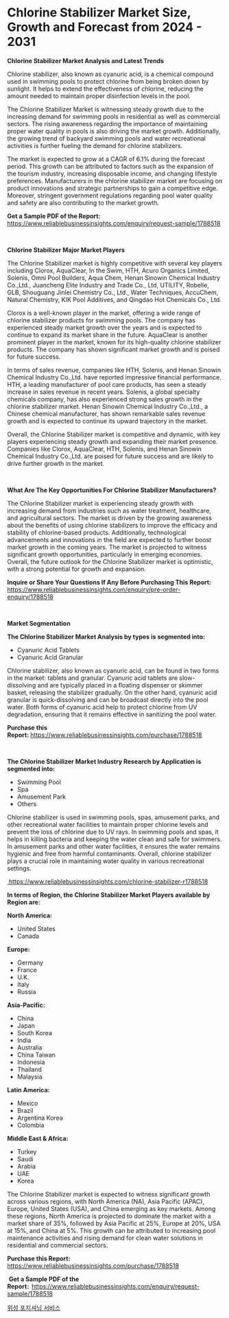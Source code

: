 <p><h1>Chlorine Stabilizer Market Size, Growth and Forecast from 2024 - 2031</h1></p><p><strong>Chlorine Stabilizer Market Analysis and Latest Trends</strong></p>
<p><p>Chlorine stabilizer, also known as cyanuric acid, is a chemical compound used in swimming pools to protect chlorine from being broken down by sunlight. It helps to extend the effectiveness of chlorine, reducing the amount needed to maintain proper disinfection levels in the pool. </p><p>The Chlorine Stabilizer Market is witnessing steady growth due to the increasing demand for swimming pools in residential as well as commercial sectors. The rising awareness regarding the importance of maintaining proper water quality in pools is also driving the market growth. Additionally, the growing trend of backyard swimming pools and water recreational activities is further fueling the demand for chlorine stabilizers.</p><p>The market is expected to grow at a CAGR of 6.1% during the forecast period. This growth can be attributed to factors such as the expansion of the tourism industry, increasing disposable income, and changing lifestyle preferences. Manufacturers in the chlorine stabilizer market are focusing on product innovations and strategic partnerships to gain a competitive edge. Moreover, stringent government regulations regarding pool water quality and safety are also contributing to the market growth.</p></p>
<p><strong>Get a Sample PDF of the Report:&nbsp;</strong> <a href="https://www.reliablebusinessinsights.com/enquiry/request-sample/1788518">https://www.reliablebusinessinsights.com/enquiry/request-sample/1788518</a></p>
<p>&nbsp;</p>
<p><strong>Chlorine Stabilizer Major Market Players</strong></p>
<p><p>The Chlorine Stabilizer market is highly competitive with several key players including Clorox, AquaClear, In the Swim, HTH, Acuro Organics Limited, Solenis, Omni Pool Builders, Aqua Chem, Henan Sinowin Chemical Industry Co.,Ltd., Juancheng Elite Industry and Trade Co., Ltd, UTILITY, Robelle, GLB, Shouguang Jinlei Chemistry Co., Ltd., Water Techniques, AccuChem, Natural Chemistry, KIK Pool Additives, and Qingdao Hot Chemicals Co., Ltd.</p><p>Clorox is a well-known player in the market, offering a wide range of chlorine stabilizer products for swimming pools. The company has experienced steady market growth over the years and is expected to continue to expand its market share in the future. AquaClear is another prominent player in the market, known for its high-quality chlorine stabilizer products. The company has shown significant market growth and is poised for future success.</p><p>In terms of sales revenue, companies like HTH, Solenis, and Henan Sinowin Chemical Industry Co.,Ltd. have reported impressive financial performance. HTH, a leading manufacturer of pool care products, has seen a steady increase in sales revenue in recent years. Solenis, a global specialty chemicals company, has also experienced strong sales growth in the chlorine stabilizer market. Henan Sinowin Chemical Industry Co.,Ltd., a Chinese chemical manufacturer, has shown remarkable sales revenue growth and is expected to continue its upward trajectory in the market.</p><p>Overall, the Chlorine Stabilizer market is competitive and dynamic, with key players experiencing steady growth and expanding their market presence. Companies like Clorox, AquaClear, HTH, Solenis, and Henan Sinowin Chemical Industry Co.,Ltd. are poised for future success and are likely to drive further growth in the market.</p></p>
<p>&nbsp;</p>
<p><strong>What Are The Key Opportunities For Chlorine Stabilizer Manufacturers?</strong></p>
<p><p>The Chlorine Stabilizer market is experiencing steady growth with increasing demand from industries such as water treatment, healthcare, and agricultural sectors. The market is driven by the growing awareness about the benefits of using chlorine stabilizers to improve the efficacy and stability of chlorine-based products. Additionally, technological advancements and innovations in the field are expected to further boost market growth in the coming years. The market is projected to witness significant growth opportunities, particularly in emerging economies. Overall, the future outlook for the Chlorine Stabilizer market is optimistic, with a strong potential for growth and expansion.</p></p>
<p><strong>Inquire or Share Your Questions If Any Before Purchasing This Report:</strong> <a href="https://www.reliablebusinessinsights.com/enquiry/pre-order-enquiry/1788518">https://www.reliablebusinessinsights.com/enquiry/pre-order-enquiry/1788518</a></p>
<p>&nbsp;</p>
<p><strong>Market Segmentation</strong></p>
<p><strong>The Chlorine Stabilizer Market Analysis by types is segmented into:</strong></p>
<p><ul><li>Cyanuric Acid Tablets</li><li>Cyanuric Acid Granular</li></ul></p>
<p><p>Chlorine stabilizer, also known as cyanuric acid, can be found in two forms in the market: tablets and granular. Cyanuric acid tablets are slow-dissolving and are typically placed in a floating dispenser or skimmer basket, releasing the stabilizer gradually. On the other hand, cyanuric acid granular is quick-dissolving and can be broadcast directly into the pool water. Both forms of cyanuric acid help to protect chlorine from UV degradation, ensuring that it remains effective in sanitizing the pool water.</p></p>
<p><strong>Purchase this Report:&nbsp;</strong><a href="https://www.reliablebusinessinsights.com/purchase/1788518">https://www.reliablebusinessinsights.com/purchase/1788518</a></p>
<p>&nbsp;</p>
<p><strong>The Chlorine Stabilizer Market Industry Research by Application is segmented into:</strong></p>
<p><ul><li>Swimming Pool</li><li>Spa</li><li>Amusement Park</li><li>Others</li></ul></p>
<p><p>Chlorine stabilizer is used in swimming pools, spas, amusement parks, and other recreational water facilities to maintain proper chlorine levels and prevent the loss of chlorine due to UV rays. In swimming pools and spas, it helps in killing bacteria and keeping the water clean and safe for swimmers. In amusement parks and other water facilities, it ensures the water remains hygienic and free from harmful contaminants. Overall, chlorine stabilizer plays a crucial role in maintaining water quality in various recreational settings.</p></p>
<p><a href="https://www.reliablebusinessinsights.com/chlorine-stabilizer-r1788518">&nbsp;https://www.reliablebusinessinsights.com/chlorine-stabilizer-r1788518</a></p>
<p><strong>In terms of Region, the Chlorine Stabilizer Market Players available by Region are:</strong></p>
<p>
    <p> <strong> North America: </strong>
        <ul>
            <li>United States</li>
            <li>Canada</li>
        </ul>
        </p> 
    <p> <strong> Europe: </strong>
        <ul>
            <li>Germany</li>
            <li>France</li>
            <li>U.K.</li>
            <li>Italy</li>
            <li>Russia</li>
        </ul>
        </p> 
    <p> <strong> Asia-Pacific: </strong>
        <ul>
            <li>China</li>
            <li>Japan</li>
            <li>South Korea</li>
            <li>India</li>
            <li>Australia</li>
            <li>China Taiwan</li>
            <li>Indonesia</li>
            <li>Thailand</li>
            <li>Malaysia</li>
        </ul>
        </p> 
    <p> <strong> Latin America: </strong>
        <ul>
            <li>Mexico</li>
            <li>Brazil</li>
            <li>Argentina Korea</li>
            <li>Colombia</li>
        </ul>
        </p> 
    <p> <strong> Middle East & Africa: </strong>
        <ul>
            <li>Turkey</li>
            <li>Saudi</li>
            <li>Arabia</li>
            <li>UAE</li>
            <li>Korea</li>
        </ul>
    </p>
    </p>
<p><p>The Chlorine Stabilizer market is expected to witness significant growth across various regions, with North America (NA), Asia Pacific (APAC), Europe, United States (USA), and China emerging as key markets. Among these regions, North America is projected to dominate the market with a market share of 35%, followed by Asia Pacific at 25%, Europe at 20%, USA at 15%, and China at 5%. This growth can be attributed to increasing pool maintenance activities and rising demand for clean water solutions in residential and commercial sectors.</p></p>
<p><strong>Purchase this Report: </strong><a href="https://www.reliablebusinessinsights.com/purchase/1788518">https://www.reliablebusinessinsights.com/purchase/1788518</a></p>
<p>&nbsp;<strong>Get a Sample PDF of the Report:&nbsp;&nbsp;</strong><a href="https://www.reliablebusinessinsights.com/enquiry/request-sample/1788518">https://www.reliablebusinessinsights.com/enquiry/request-sample/1788518</a></p>
<p><strong></strong></p>
<p><p><a href="https://github.com/brainlyez1/Market-Research-Report-List-1/blob/main/6975760120034.md">위성 포지셔닝 서비스</a></p></p>